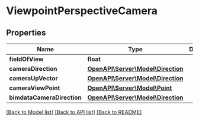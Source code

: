 # ViewpointPerspectiveCamera

## Properties
Name | Type | Description | Notes
------------ | ------------- | ------------- | -------------
**fieldOfView** | **float** |  | 
**cameraDirection** | [**OpenAPI\Server\Model\Direction**](Direction.md) |  | 
**cameraUpVector** | [**OpenAPI\Server\Model\Direction**](Direction.md) |  | 
**cameraViewPoint** | [**OpenAPI\Server\Model\Point**](Point.md) |  | 
**bimdataCameraDirection** | [**OpenAPI\Server\Model\Direction**](Direction.md) |  | [optional] 

[[Back to Model list]](../README.md#documentation-for-models) [[Back to API list]](../README.md#documentation-for-api-endpoints) [[Back to README]](../README.md)


